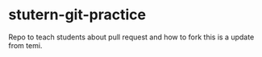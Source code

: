 # stutern-git-practice
Repo to teach students about pull request and how to fork
this is a update from temi.
